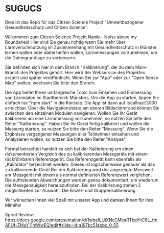 # SUGUCS
Dies ist das Repo für das Citizen Science Project "Umweltbezogener Gesundheitsschutz und Citizen Science".

Wilkommen zum Citicen Science Projekt Namb - Noise above my Boundaries! Hier sind Sie genau richtig wenn Sie mehr über Lärmverschmutzung im Zusammenhang mit Gesundheitsschutz in Münster lernen wollen oder dabei helfen wollen, Lärmmessungen vorzunehmen, um die Datengrundlage zu verbessern.

Sie befinden sich hier in dem Branch "Kalibrierung", der zu dem Main-Branch des Projektes gehört. Hier wird der Webservice des Projektes erstellt und später veröffentlicht. Wenn Sie zur "App" oder zur "Open Sense Map" wollen, wechseln Sie bitte den Branch.

Die App bietet Ihnen umfangreiche Tools zum Einsehen und Einmessung von Lärmdaten im Stadtbereich Münsters. Um die App zu starten, tippen Sie einfach nur "npm start" in die Konsole. Die App ist dann auf localhost:3000 erreichbar. Über die Navigationsleiste am oberen Bildschirmrand können Sie zwischen den einzelnen Modulen navigieren. Wollen Sie Ihr Gerät kalibrieren um eine Lärmmessung vorzunehmen, so nutzen Sie bitte den Reiter "Kalibrierung". Haben Sie Ihr Gerät fertig kalibriert und wollen die Messung starten, so nutzen Sie bitte den Reiter "Messung". Wenn Sie die Ergbnisse vergangener Messungen aller Teilnehmer einsehen und Analysieren wollen, so nutzen Sie bitte den Reiter "Analyse".

Formal betrachtet handelt es sich bei der Kalibrierung um einen dokumentierten Vergleich des zu kalibrierenden Messgeräts mit einem rückführbaren Referenzgerät. Das Referenzgerät kann ebenfalls als „Kalibrator“ bezeichnet werden. Dieses ist logischerweise genauer als das zu kalibrierende Gerät.Bei der Kalibrierung wird der angezeigte Messwert am Messgerät mit einem als normal definierten Referenzwert verglichen. Die auftretenden Abweichungen werden genau dokumentiert, um wiederum die Messgenauigkeit herauszufinden. Bei der Kalibrierung stehen 2 möglichkeiten zur Auswahl: Die Einzel- und Gruppenkalibrierung. 

Wir wünschen Ihnen viel Spaß mit unserer App und danken Ihnen für Ihre Mithilfe!

Sprint Review: https://docs.google.com/presentation/d/1wbafLUjXNcCMcaRTixpYtC6L_fmAFUf-ZMuY11mWwEQ/edit#slide=id.g197bc51abbc_0_65
